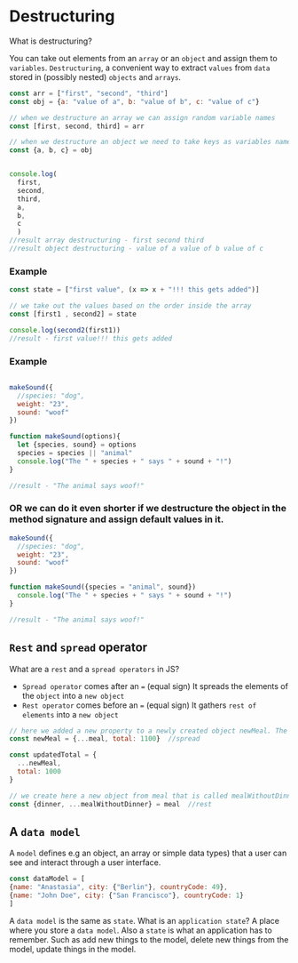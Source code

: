 # Destructuring

What is destructuring? 

You can take out elements from an `array` or an `object` and assign them to `variables`.
`Destructuring`, a convenient way to extract `values` from `data` stored in (possibly nested) `objects` and `arrays`. 

```js
const arr = ["first", "second", "third"]
const obj = {a: "value of a", b: "value of b", c: "value of c"}

// when we destructure an array we can assign random variable names
const [first, second, third] = arr

// when we destructure an object we need to take keys as variables names
const {a, b, c} = obj


console.log(
  first,
  second,
  third,
  a,
  b,
  c
  )
//result array destructuring - first second third 
//result object destructuring - value of a value of b value of c
```

### Example

```js
const state = ["first value", (x => x + "!!! this gets added")]

// we take out the values based on the order inside the array
const [first1 , second2] = state

console.log(second2(first1))
//result - first value!!! this gets added
```

### Example

```js

makeSound({
  //species: "dog",
  weight: "23",
  sound: "woof"
})

function makeSound(options){
  let {species, sound} = options
  species = species || "animal"
  console.log("The " + species + " says " + sound + "!")
}

//result - "The animal says woof!"
```

### OR we can do it even shorter if we destructure the object in the method signature and assign default values in it.

```js
makeSound({
  //species: "dog",
  weight: "23",
  sound: "woof"
})

function makeSound({species = "animal", sound})
  console.log("The " + species + " says " + sound + "!")
}

//result - "The animal says woof!"
```

## `Rest` and `spread` operator

What are a `rest` and  a `spread operators` in JS? 

- `Spread operator` comes after an `=` (equal sign)
It spreads the elements of the `object` into a `new object`
- `Rest operator` comes before an `=` (equal sign)
It gathers `rest of elements` into a `new object`

```js
// here we added a new property to a newly created object newMeal. The new property is called total
const newMeal = {...meal, total: 1100}  //spread 

const updatedTotal = {
  ...newMeal,
  total: 1000
}

// we create here a new object from meal that is called mealWithoutDinner, this new object does not contain dinner as a property anymore.
const {dinner, ...mealWithoutDinner} = meal  //rest
```

## A `data model`

A `model` defines e.g an object, an array or simple data types) that a user can see and interact through a user interface. 
```js
const dataModel = [
{name: "Anastasia", city: {"Berlin"}, countryCode: 49},
{name: "John Doe", city: {"San Francisco"}, countryCode: 1}
]
```
A `data model` is the same as `state`.
What is an `application state`? A place where you store a `data model`. Also a `state` is what an application has to remember. Such as add new things to the model, delete new things from the model, update things in the model.
